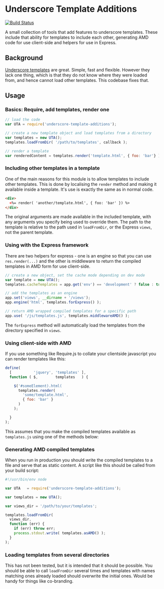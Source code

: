 # Underscore Template Additions

[![Build Status](https://secure.travis-ci.org/mysociety/node-underscore-template-additions.png?branch=master)](https://travis-ci.org/mysociety/node-underscore-template-additions)

A small collection of tools that add features to underscore templates. These include that ability for templates to include each other, generating AMD code for use client-side and helpers for use in Express.


## Background

[Underscore templates](http://underscorejs.org/#template) are great. Simple, fast and flexible. However they lack one thing, which is that they do not know where they were loaded from, and hence cannot load other templates. This codebase fixes that.

## Usage

### Basics: Require, add templates, render one

```javascript    
// load the code
var UTA = require('underscore-template-additions');

// create a new template object and load templates from a directory
var templates = new UTA();
templates.loadFromDir( '/path/to/templates', callback );

// render a template
var renderedContent = templates.render('template.html', { foo: 'bar'} );
```

### Including other templates in a template

One of the main reasons for this module is to allow templates to include other templates. This is done by localising the `render` method and making it available inside a template. It's use is exactly the same as in normal code.

```html
<div>
  <%= render( 'another/template.html', { foo: 'bar' }) %>
</div>
````

The original arguments are made available in the included template, with any arguments you specify being used to override them. The path to the template is relative to the path used in `loadFromDir`, or the Express `views`, not the parent template.

### Using with the Express framework

There are two helpers for express - one is an engine so that you can use `res.render(...)` and the other is middleware to return the compiled templates in AMD form for use client-side.

```javascript
// create a new object, set the cache mode depending on dev mode
var template = new UTA();
templates.cacheTemplates = app.get('env') == 'development' ? false : true;

// add the templates as an engine
app.set('views', __dirname + '/views');
app.engine('html', templates.forExpress() );

// return AMD wrapped compiled templates for a specific path
app.use( '/js/templates.js', templates.middlewareAMD() );
```

The `forExpress` method will automatically load the templates from the directory specified in `views`.

### Using client-side with AMD

If you use something like Require.js to collate your clientside javascript you can render templates like this:

```javascript
define(
  [          'jquery', 'templates' ],
  function ( $,        templates   ) {

    $('#someElement).html(
      templates.render(
        'some/template.html',
        { foo: 'bar' }
      )
    );

  }
);
```

This assumes that you make the compiled templates available as `templates.js` using one of the methods below:

### Generating AMD compiled templates

When you run in production you should write the compiled templates to a file and serve that as static content. A script like this should be called from your build script:

```javascript
#!/usr/bin/env node

var UTA   = require('underscore-template-additions');

var templates = new UTA();

var views_dir = '/path/to/your/templates';

templates.loadFromDir(
  views_dir,
  function (err) {
    if (err) throw err;
    process.stdout.write( templates.asAMD() );
  }
);
```


### Loading templates from several directories

This has not been tested, but it is intended that it should be possible. You should be able to call `loadFromDir` several times and templates with names matching ones already loaded should overwrite the initial ones. Would be handy for things like co-branding.

